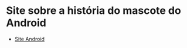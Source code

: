 # Site sobre a história do mascote do Android 
<ul>
    <li>
    <a href="https://vanessacml.github.io/projeto-android/index.html">Site Android</a>
    </li>
</ul>
